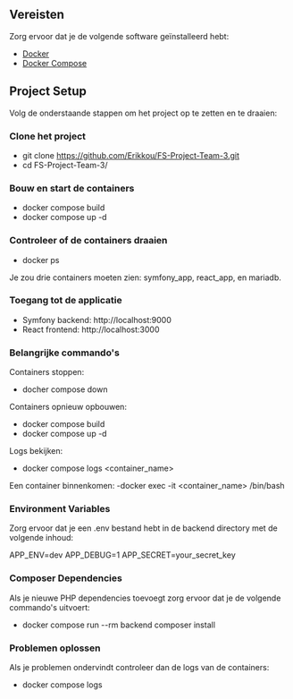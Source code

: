 ## Vereisten

Zorg ervoor dat je de volgende software geïnstalleerd hebt:

- [Docker](https://www.docker.com/get-started)
- [Docker Compose](https://docs.docker.com/compose/install/)

## Project Setup

Volg de onderstaande stappen om het project op te zetten en te draaien:

### Clone het project


- git clone https://github.com/Erikkou/FS-Project-Team-3.git
- cd FS-Project-Team-3/

### Bouw en start de containers

- docker compose build
- docker compose up -d

### Controleer of de containers draaien

- docker ps

Je zou drie containers moeten zien: symfony_app, react_app, en mariadb.


### Toegang tot de applicatie

- Symfony backend: http://localhost:9000
- React frontend: http://localhost:3000

### Belangrijke commando's

Containers stoppen:
- docher compose down


Containers opnieuw opbouwen:
- docker compose build
- docker compose up -d


Logs bekijken:
- docker compose logs <container_name>


Een container binnenkomen:
-docker exec -it <container_name> /bin/bash


### Environment Variables
Zorg ervoor dat je een .env bestand hebt in de backend directory met de volgende inhoud:

APP_ENV=dev
APP_DEBUG=1
APP_SECRET=your_secret_key


### Composer Dependencies
Als je nieuwe PHP dependencies toevoegt zorg ervoor dat je de volgende commando's uitvoert:
- docker compose run --rm backend composer install


### Problemen oplossen
Als je problemen ondervindt controleer dan de logs van de containers:
- docker compose logs